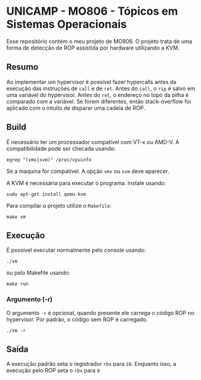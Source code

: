 # UNICAMP - MO806 - Tópicos em Sistemas Operacionais

Esse repositório contém o meu projeto de MO806. O projeto trata de uma forma
de detecção de ROP assistida por hardware utilizando a KVM.

## Resumo
Ao implementar um hypervisor é possível fazer hypercalls antes da execução das
instruções de `call` e de `ret`.  Antes do `call`, o `rip` é salvo em uma
variável do hypervisor.  Antes do `ret`, o endereço no topo da pilha é
comparado com a variável. Se forem diferentes, então stack-overflow foi aplicado
com o intuito de disparar uma cadeia de ROP.


## Build
É necessário ter um processador compatível com VT-x ou AMD-V.
A compatibilidade pode ser checada usando:
```
egrep "(vmx|svm)" /proc/cpuinfo
```
Se a maquina for compatível. A opção `vmx` ou `svm` deve aparecer.

A KVM é necessária para executar o programa. Instale usando:
```
sudo apt-get install qemu-kvm
```

Para compilar o projeto utilize o `Makefile`:
```
make vm
```

## Execução
É possível executar normalmente pelo console usando:
```
./vm
```
ou pelo Makefile usando:
```
make run
```

### Argumento (-r)
O argumento `-r` é opcional, quando presente ele carrega o código ROP no
hypervisor.  Por padrão, o código sem ROP é carregado.
```
./vm -r
```

## Saída
A execução padrão seta o registrador `rbx` para `10`. Enquanto isso, a execução
pelo ROP seta o `rbx` para `0`
